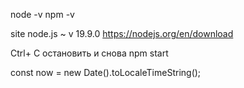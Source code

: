 node -v
npm -v

site node.js ~ v 19.9.0
https://nodejs.org/en/download

Ctrl+ C остановить
и снова npm start

const now = new Date().toLocaleTimeString();

